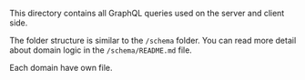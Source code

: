 This directory contains all GraphQL queries used on the server and client side. 

The folder structure is similar to the `/schema` folder.
You can read more detail about domain logic in the `/schema/README.md` file.

Each domain have own file.
